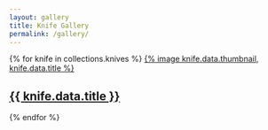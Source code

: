 ```yaml
---
layout: gallery
title: Knife Gallery
permalink: /gallery/
---
```

<div class="knife-grid">
  {% for knife in collections.knives %}
    <a href="{{ knife.url }}" class="knife-card">
      {% image knife.data.thumbnail, knife.data.title %}
      <h2>{{ knife.data.title }}</h2>
    </a>
  {% endfor %}
</div>